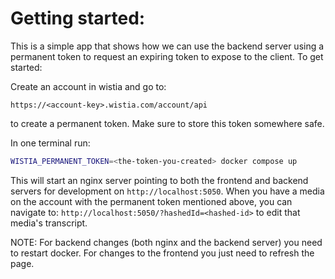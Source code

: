 # Getting started:

This is a simple app that shows how we can use the backend server using a permanent token to request
an expiring token to expose to the client. To get started:

Create an account in wistia and go to:

`https://<account-key>.wistia.com/account/api`

to create a permanent token. Make sure to store this token somewhere safe.

In one terminal run:

```sh
WISTIA_PERMANENT_TOKEN=<the-token-you-created> docker compose up
```

This will start an nginx server pointing to both the frontend and backend
servers for development on `http://localhost:5050`. When you have a media
on the account with the permanent token mentioned above, you can navigate to:
`http://localhost:5050/?hashedId=<hashed-id>` to edit that media's transcript.

NOTE: For backend changes (both nginx and the backend server) you need to
restart docker. For changes to the frontend you just need to refresh the page.
